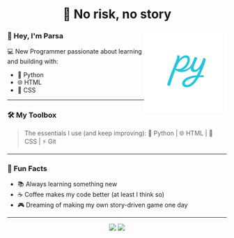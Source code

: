 <!-- Profile README -->

<h1 align="center">💬 No risk, no story</h1>
<img src="https://github.com/parsayg/parsayg/blob/main/file_00000000cbec61fd87fac4146d3e0a8b.png?raw=true" alt="py" width="190" align="right"/>

### 👋 Hey, I'm Parsa
💻 New Programmer passionate about learning and building with:
- 🐍 Python  
- 🌐 HTML  
- 🎨 CSS  

---

### 🛠 My Toolbox
> The essentials I use (and keep improving):
🐍 Python | 🌐 HTML | 🎨 CSS | ⚡ Git

---

### 🎯 Fun Facts
- 📚 Always learning something new  
- ☕ Coffee makes my code better (at least I think so)  
- 🎮 Dreaming of making my own story-driven game one day  

---

<p align="center">
  <img src="https://img.shields.io/badge/Theme-Dark%20Mode-000000?style=for-the-badge&logo=github&logoColor=white"/>
  <img src="https://img.shields.io/badge/Made%20with-Markdown-000000?style=for-the-badge&logo=markdown"/>
</p>



